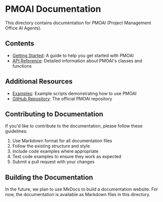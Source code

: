 # PMOAI Documentation

This directory contains documentation for PMOAI (Project Management Office AI Agents).

## Contents

- [Getting Started](getting_started.md): A guide to help you get started with PMOAI
- [API Reference](api_reference.md): Detailed information about PMOAI's classes and functions

## Additional Resources

- [Examples](../examples): Example scripts demonstrating how to use PMOAI
- [GitHub Repository](https://github.com/pmoai/pmoai): The official PMOAI repository

## Contributing to Documentation

If you'd like to contribute to the documentation, please follow these guidelines:

1. Use Markdown format for all documentation files
2. Follow the existing structure and style
3. Include code examples where appropriate
4. Test code examples to ensure they work as expected
5. Submit a pull request with your changes

## Building the Documentation

In the future, we plan to use MkDocs to build a documentation website. For now, the documentation is available as Markdown files in this directory.
